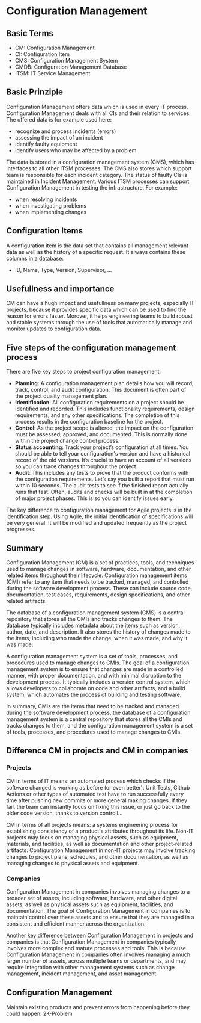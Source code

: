 # Configuration Management

## Basic Terms

-   CM: Configuration Management
-   CI: Configuration Item
-   CMS: Configuration Management System
-   CMDB: Configuration Management Database
-   ITSM: IT Service Management

## Basic Prinziple

Configuration Management offers data which is used in every IT process. Configuration Management deals with all CIs and their relation to services. The offered data is for example used here:

-   recognize and process incidents (errors)
-   assessing the impact of an incident
-   identify faulty equipment
-   identify users who may be affected by a problem

The data is stored in a configuration management system (CMS), which has interfaces to all other ITSM processes. The CMS also stores which support team is responsible for each incident category. The status of faulty CIs is maintained in Incident Management. Various ITSM processes can support Configuration Management in testing the infrastructure. For example:

-   when resolving incidents
-   when investigating problems
-   when implementing changes

## Configuration Items

A configuration item is the data set that contains all management relevant data as well as the history of a specific request. It always contains these columns in a database:

-   ID, Name, Type, Version, Supervisor, ...

## Usefullness and importance

CM can have a hugh impact and usefullness on many projects, especially IT projects, because it provides specific data which can be used to find the reason for errors faster. Morover, it helps engineering teams to build robust and stable systems through the use of tools that automatically manage and monitor updates to configuration data.

## Five steps of the configuration management process

There are five key steps to project configuration management:

-   **Planning**: A configuration management plan details how you will record, track, control, and audit configuration. This document is often part of the project quality management plan.
-   **Identification**: All configuration requirements on a project should be identified and recorded. This includes functionality requirements, design requirements, and any other specifications. The completion of this process results in the configuration baseline for the project.
-   **Control**: As the project scope is altered, the impact on the configuration must be assessed, approved, and documented. This is normally done within the project change control process.
-   **Status accounting**: Track your project’s configuration at all times. You should be able to tell your configuration's version and have a historical record of the old versions. It’s crucial to have an account of all versions so you can trace changes throughout the project.
-   **Audit**: This includes any tests to prove that the product conforms with the configuration requirements. Let’s say you built a report that must run within 10 seconds. The audit tests to see if the finished report actually runs that fast. Often, audits and checks will be built in at the completion of major project phases. This is so you can identify issues early.

The key difference to configuration management for Agile projects is in the identification step. Using Agile, the initial identification of specifications will be very general. It will be modified and updated frequently as the project progresses.

## Summary

Configuration Management (CM) is a set of practices, tools, and techniques used to manage changes in software, hardware, documentation, and other related items throughout their lifecycle. Configuration management items (CMI) refer to any item that needs to be tracked, managed, and controlled during the software development process. These can include source code, documentation, test cases, requirements, design specifications, and other related artifacts.

The database of a configuration management system (CMS) is a central repository that stores all the CMIs and tracks changes to them. The database typically includes metadata about the items such as version, author, date, and description. It also stores the history of changes made to the items, including who made the change, when it was made, and why it was made.

A configuration management system is a set of tools, processes, and procedures used to manage changes to CMIs. The goal of a configuration management system is to ensure that changes are made in a controlled manner, with proper documentation, and with minimal disruption to the development process. It typically includes a version control system, which allows developers to collaborate on code and other artifacts, and a build system, which automates the process of building and testing software.

In summary, CMIs are the items that need to be tracked and managed during the software development process, the database of a configuration management system is a central repository that stores all the CMIs and tracks changes to them, and the configuration management system is a set of tools, processes, and procedures used to manage changes to CMIs.

## Difference CM in projects and CM in companies

### Projects

CM in terms of IT means: an automated process which checks if the software changed is working as before (or even better). Unit Tests, Github Actions or other types of automated test have to run successfully every time after pushing new commits or more general making changes. If they fail, the team can instantly focus on fixing this issue, or just go back to the older code version, thanks to version controll...

CM in terms of all projects means: a systems engineering process for establishing consistency of a product's attributes throughout its life. Non-IT projects may focus on managing physical assets, such as equipment, materials, and facilities, as well as documentation and other project-related artifacts. Configuration Management in non-IT projects may involve tracking changes to project plans, schedules, and other documentation, as well as managing changes to physical assets and equipment.

### Companies

Configuration Management in companies involves managing changes to a broader set of assets, including software, hardware, and other digital assets, as well as physical assets such as equipment, facilities, and documentation. The goal of Configuration Management in companies is to maintain control over these assets and to ensure that they are managed in a consistent and efficient manner across the organization.

Another key difference between Configuration Management in projects and companies is that Configuration Management in companies typically involves more complex and mature processes and tools. This is because Configuration Management in companies often involves managing a much larger number of assets, across multiple teams or departments, and may require integration with other management systems such as change management, incident management, and asset management.

## Configuration Management

Maintain existing products and prevent errors from happening before they could happen: 2K-Problem
